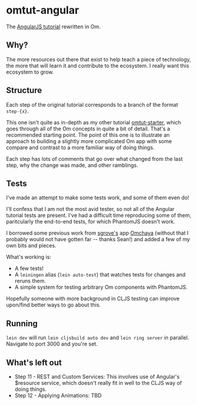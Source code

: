 omtut-angular
=============

The [AngularJS tutorial](http://docs.angularjs.org/tutorial) rewritten in Om.

## Why?

The more resources out there that exist to help teach a piece of technology, the more that will learn it and contribute to the ecosystem. I really want this ecosystem to grow.

## Structure

Each step of the original tutorial corresponds to a branch of the format `step-{x}`.

This one isn't quite as in-depth as my other tutorial [omtut-starter](https://github.com/jalehman/omtut-starter), which goes through all of the Om concepts in quite a bit of detail. That's a recommended starting point. The point of this one is to illustrate an approach to building a slightly more complicated Om app with some compare and contrast to a more familiar way of doing things.

Each step has lots of comments that go over what changed from the last step, why the change was made, and other ramblings.

## Tests

I've made an attempt to make some tests work, and some of them even do!

I'll confess that I am not the most avid tester, so not all of the Angular tutorial tests are present. I've had a difficult time reproducing some of them, paritcularly the end-to-end tests, for which PhantomJS doesn't work.

I borrowed some previous work from [sgrove's](https://github.com/sgrove) app [Omchaya](https://github.com/sgrove/omchaya) (without that I probably would not have gotten far -- thanks Sean!) and added a few of my own bits and pieces.

What's working is:
+ A few tests!
+ A `leiningen` alias (`lein auto-test`) that watches tests for changes and reruns them.
+ A simple system for testing arbitrary Om components with PhantomJS.

Hopefully someone with more background in CLJS testing can improve upon/find better ways to go about this.

## Running

`lein dev` will run `lein cljsbuild auto dev` and `lein ring server` in parallel. Navigate to port 3000 and you're set.

## What's left out

+ Step 11 - REST and Custom Services: This involves use of Angular's $resource service, which doesn't really fit in well to the CLJS way of doing things.
+ Step 12 - Applying Animations: TBD

